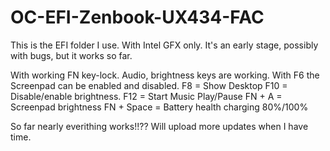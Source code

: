 # OC-EFI-Zenbook-UX434-FAC
This is the EFI folder I use. 
With Intel GFX only. It's an early stage, possibly with bugs, but it works so far.

With working FN key-lock. 
Audio, brightness keys are working.
With F6 the Screenpad can be enabled and disabled.
F8  = Show Desktop
F10 = Disable/enable brightness.
F12 = Start Music Play/Pause
FN + A = Screenpad brightness
FN + Space = Battery health charging 80%/100%

So far nearly everithing works!!?? 
Will upload more updates when I have time.
